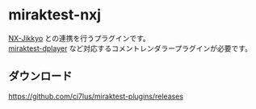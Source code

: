 # miraktest-nxj

[NX-Jikkyo](https://nx-jikkyo.tsukumijima.net) との連携を行うプラグインです。<br />
[miraktest-dplayer](../miraktest-dplayer) など対応するコメントレンダラープラグインが必要です。

## ダウンロード

<https://github.com/ci7lus/miraktest-plugins/releases>
